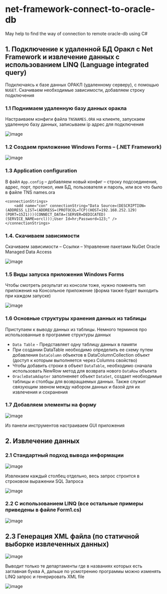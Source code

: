 # net-framework-connect-to-oracle-db
May help to find the way of connection to remote oracle-db using C#

## 1. Подключение к удаленной БД Оракл с Net Framework и извлечение данных с использованием LINQ (Language integrated query)

Подключаясь к базе данных ОРАКЛ (удаленному серверу), с помощью ```NUGET```. Скачиваем необходимые зависимости, добавляем строку подключения

### 1.1 Поднимаем удаленную базу данных оракла

Настраиваем конфиги файла ```TNSNAMES.ORA``` на клиенте, запускаем удаленную базу данных, записываем ip адрес для подключения

![image](https://user-images.githubusercontent.com/89765480/170867836-16aa48f2-1724-476f-9963-7eb88d9d0045.png)


### 1.2 Создаем приложение Windows Forms – (.NET Framework)

![image](https://user-images.githubusercontent.com/89765480/170867805-c5febab1-81b8-46fe-929a-34b0a3d8e4f8.png)


### 1.3 Application configuration

В файл ```App.config``` – добавляем новый конфиг – строку подсоединения, адрес, порт, протокол, имя БД, пользователя и пароль, или все что было в файле TNS names.ora
```
<connectionStrings>
	<add name="con" connectionString="Data Source=(DESCRIPTION=(ADDRESS_LIST=(ADDRESS=(PROTOCOL=TCP)(HOST=192.168.252.129)(PORT=1521)))(CONNECT_DATA=(SERVER=DEDICATED)(SERVICE_NAME=orcl)));User Id=hr;Password=123;" />
</connectionStrings>
```


### 1.4. Скачиваем зависимости

Скачиваем зависимости – Ссылки – Управление пакетами NuGet
Oracle Managed Data Access

![image](https://user-images.githubusercontent.com/89765480/170867880-45c967c7-529b-456a-b5fc-35d6bd5a9c51.png)


### 1.5 Виды запуска приложения Windows Forms

Чтобы смотреть результат из консоли тоже, нужно поменять тип приложения на Консольное приложение (форма также будет выходить при каждом запуске)

![image](https://user-images.githubusercontent.com/89765480/170867965-97b1b455-061b-45fa-9247-cb27a550b87f.png)


### 1.6 Основные структуры хранения данных из таблицы

Приступаем к выводу данных из таблицы. Немного терминов про использованные в программе структуры данных

* ```Data Table``` - Представляет одну таблицу данных в памяти
* При создании DataTable необходимо определить ее схему путем добавления ```DataColumn``` объектов в DataColumnCollection объект (доступ к которым выполняется через Columns свойство)
* Чтобы добавить строки в объект  ```DataTable```, необходимо сначала использовать NewRow метод для возврата нового ```DataRow``` объекта
* ```OracleDataAdapter``` заполненяет объект ```DataSet```, создает необходимые таблицы и столбцы для возвращаемых данных. Также служит связующим звеном между набором данных и базой для их извлечения и сохранения

### 1.7 Добавляем элементы на форму

![image](https://user-images.githubusercontent.com/89765480/170867918-59df2f39-1702-4032-bfae-1cc7fad2e443.png)


Из панели инструментов настраиваем GUI приложения


## 2. Извлечение данных

### 2.1 Стандартный подход вывода информации

![image](https://user-images.githubusercontent.com/89765480/170868108-68d76d76-9122-454a-8c35-fdfdb31dbc47.png)


Извлекаем каждый столбец отдельно, весь запрос строится в строковом выражении SQL Запроса

![image](https://user-images.githubusercontent.com/89765480/170868146-fc24b9f4-305a-4d3d-9d59-4d0c382c37e5.png)

### 2.2 С использованием LINQ (все остальные примеры приведены в файле Form1.cs)

![image](https://user-images.githubusercontent.com/89765480/170868259-ef45d4eb-548b-49cf-9b26-1d80b180bf77.png)


## 2.3 Генерация XML файла (по статичной выборке извлеченных данных)

![image](https://user-images.githubusercontent.com/89765480/170868339-ee5e5f97-54db-447c-be9e-ce5a9422bf6d.png)


Выводит только те департаменты где в названиях которых есть заглавная  буква А, дальше по усмотрению программы можно изменять LINQ запрос и генерировать XML file


![image](https://user-images.githubusercontent.com/89765480/170868375-b82ee0dc-b12f-4951-8222-d56cb7a457dc.png)




